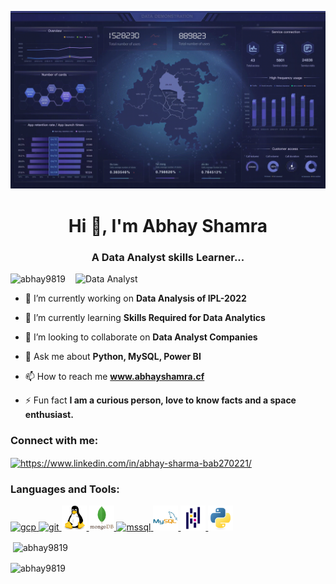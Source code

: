 ![logo](https://github.com/abhay9819/abhay9819/blob/main/profile_banner.gif?raw=true)
<h1 align="center">Hi 👋, I'm Abhay Shamra</h1>
<h3 align="center">A Data Analyst skills Learner...</h3>

<img align="right" alt="Data Analyst" width="400" src="https://github.com/abhay9819/abhay9819/blob/main/dashboard-finance-system-4239057-3559178.gif?raw=true">

<p align="left"> <img src="https://komarev.com/ghpvc/?username=abhay9819&label=Profile%20views&color=0e75b6&style=flat" alt="abhay9819" /> </p>

- 🔭 I’m currently working on **Data Analysis of IPL-2022**

- 🌱 I’m currently learning **Skills Required for Data Analytics**

- 👯 I’m looking to collaborate on **Data Analyst Companies**

- 💬 Ask me about **Python, MySQL, Power BI**

- 📫 How to reach me **www.abhayshamra.cf**

- ⚡ Fun fact **I am a curious person, love to know facts and a space enthusiast.**

<h3 align="left">Connect with me:</h3>
<p align="left">
<a href="https://linkedin.com/in/https://www.linkedin.com/in/abhay-sharma-bab270221/" target="blank"><img align="center" src="https://raw.githubusercontent.com/rahuldkjain/github-profile-readme-generator/master/src/images/icons/Social/linked-in-alt.svg" alt="https://www.linkedin.com/in/abhay-sharma-bab270221/" height="30" width="40" /></a>
</p>

<h3 align="left">Languages and Tools:</h3>
<p align="left"> <a href="https://cloud.google.com" target="_blank" rel="noreferrer"> <img src="https://www.vectorlogo.zone/logos/google_cloud/google_cloud-icon.svg" alt="gcp" width="40" height="40"/> </a> <a href="https://git-scm.com/" target="_blank" rel="noreferrer"> <img src="https://www.vectorlogo.zone/logos/git-scm/git-scm-icon.svg" alt="git" width="40" height="40"/> </a> <a href="https://www.linux.org/" target="_blank" rel="noreferrer"> <img src="https://raw.githubusercontent.com/devicons/devicon/master/icons/linux/linux-original.svg" alt="linux" width="40" height="40"/> </a> <a href="https://www.mongodb.com/" target="_blank" rel="noreferrer"> <img src="https://raw.githubusercontent.com/devicons/devicon/master/icons/mongodb/mongodb-original-wordmark.svg" alt="mongodb" width="40" height="40"/> </a> <a href="https://www.microsoft.com/en-us/sql-server" target="_blank" rel="noreferrer"> <img src="https://www.svgrepo.com/show/303229/microsoft-sql-server-logo.svg" alt="mssql" width="40" height="40"/> </a> <a href="https://www.mysql.com/" target="_blank" rel="noreferrer"> <img src="https://raw.githubusercontent.com/devicons/devicon/master/icons/mysql/mysql-original-wordmark.svg" alt="mysql" width="40" height="40"/> </a> <a href="https://pandas.pydata.org/" target="_blank" rel="noreferrer"> <img src="https://raw.githubusercontent.com/devicons/devicon/2ae2a900d2f041da66e950e4d48052658d850630/icons/pandas/pandas-original.svg" alt="pandas" width="40" height="40"/> </a> <a href="https://www.python.org" target="_blank" rel="noreferrer"> <img src="https://raw.githubusercontent.com/devicons/devicon/master/icons/python/python-original.svg" alt="python" width="40" height="40"/> </a> </p>



<p>&nbsp;<img align="center" src="https://github-readme-stats.vercel.app/api?username=abhay9819&show_icons=true&locale=en" alt="abhay9819" /></p>

<p><img align="center" src="https://github-readme-streak-stats.herokuapp.com/?user=abhay9819&" alt="abhay9819" /></p>
